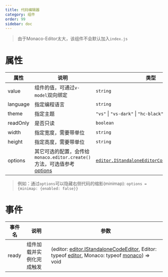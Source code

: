 ```yaml
---
title: 代码编辑器
category: 组件
order: 99 
sidebar: doc
---
```


> 由于Monaco-Editor太大，该组件不会默认加入`index.js`

# 属性

| 属性 | 说明 | 类型 | 默认值 |
| --- | --- | --- | --- |
| value | 组件的值，可通过`v-model`双向绑定 | `string` | `""` |
| language | 指定编程语言 | `string` | `javasript` |
| theme | 指定主题 | `"vs"` &#124; `"vs-dark"` &#124; `"hc-black"` | `"vs"` |
| readOnly | 是否只读 | `boolean` | `false` |
| width | 指定宽度，需要带单位 | `string` | `100%` |
| height | 指定高度，需要带单位 | `string` | `100%` |
| options | 其它可选的配置，会传给`monaco.editor.create()`方法，可选值参考[options](https://microsoft.github.io/monaco-editor/docs.html#interfaces/editor.IStandaloneEditorConstructionOptions.html) | [`editor.IStandaloneEditorConstructionOptions`](https://microsoft.github.io/monaco-editor/docs.html#interfaces/editor.IStandaloneEditorConstructionOptions.html) | `{}` |

> 例如：通过`options`可以隐藏右侧代码的缩影(minimap): `options = {minimap: {enabled: false}}`

# 事件

| 事件名 | 说明 | 参数 |
| --- | --- | --- |
| ready | 组件加载并实例化完成触发 | (editor: [editor.IStandaloneCodeEditor](https://microsoft.github.io/monaco-editor/docs.html#interfaces/editor.IStandaloneCodeEditor.html), Editor: typeof [editor](https://microsoft.github.io/monaco-editor/docs.html#modules/editor.html), Monaco: typeof [monaco](https://microsoft.github.io/monaco-editor/docs.html)) => void |
